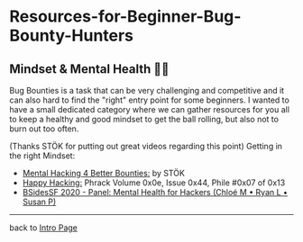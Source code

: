 # Resources-for-Beginner-Bug-Bounty-Hunters

## Mindset & Mental Health 🧘‍♂️

Bug Bounties is a task that can be very challenging and competitive and it can also hard to find the "right" entry point for some beginners. I wanted to have a small dedicated category where we can gather resources for you all to keep a healthy and good mindset to get the ball rolling, but also not to burn out too often.

(Thanks STÖK for putting out great videos regarding this point)
Getting in the right Mindset:
- [Mental Hacking 4 Better Bounties:](https://youtu.be/roVg_wgGgxQ) by STÖK
- [Happy Hacking:](http://phrack.com/issues/68/7.html#article) Phrack Volume 0x0e, Issue 0x44, Phile #0x07 of 0x13
- [BSidesSF 2020 - Panel: Mental Health for Hackers (Chloé M • Ryan L • Susan P)](https://youtu.be/raH7tRy8M7g)

---
back to [Intro Page](/README.md)